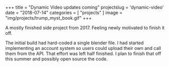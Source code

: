 +++
title = "Dynamic Video updates coming"
projectslug = 'dynamic-video'
date = "2018-07-14"
categories = [ "projects" ]
image = "img/projects/trump_myst_book.gif"
+++

A mostly finished side project from 2017. Feeling newly motivated to finish it off.
<!--more-->

The initial build had hard-coded a single blender file. I had started implementing an account system 
so users could upload their own and call them from the API. That effort was left half finished. I 
plan to finish that off this summer and possibly open source the code.
